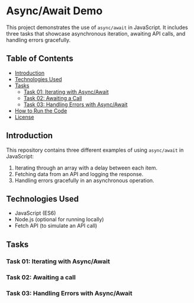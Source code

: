 # Async/Await Demo

This project demonstrates the use of `async/await` in JavaScript. It includes three tasks that showcase asynchronous iteration, awaiting API calls, and handling errors gracefully.

## Table of Contents

- [Introduction](#introduction)
- [Technologies Used](#technologies-used)
- [Tasks](#tasks)
  - [Task 01: Iterating with Async/Await](#task-01-iterating-with-asyncawait)
  - [Task 02: Awaiting a Call](#task-02-awaiting-a-call)
  - [Task 03: Handling Errors with Async/Await](#task-03-handling-errors-with-asyncawait)
- [How to Run the Code](#how-to-run-the-code)
- [License](#license)

## Introduction

This repository contains three different examples of using `async/await` in JavaScript:

1. Iterating through an array with a delay between each item.
2. Fetching data from an API and logging the response.
3. Handling errors gracefully in an asynchronous operation.

## Technologies Used

- JavaScript (ES6)
- Node.js (optional for running locally)
- Fetch API (to simulate an API call)

## Tasks

### Task 01: Iterating with Async/Await
### Task 02: Awaiting a call
### Task 03: Handling Errors with Async/Await

